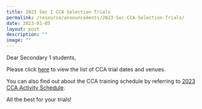 ```yaml
---
title: 2023 Sec 1 CCA Selection Trials
permalink: /resource/announcements/2023-Sec-CCA-Selection-Trials/
date: 2023-01-05
layout: post
description: ""
image: ""
---
```


Dear Secondary 1 students,

Please click [here](/files/Sec%201%20CCA%20Selection%20Trials.pdf) to view the list of CCA trial dates and venues. 

You can also find out about the CCA training schedule by referring to [2023 CCA Activity Schedule](/files/2023%20CCA%20Activity%20Schedule.pdf).

All the best for your trials!